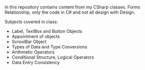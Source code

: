 In this repository contains content from my CSharp classes. Forms Relationship, only the code in C# and not all design with Design.

Subjects covered in class:

<ul>
  <li>Label, TextBox and Button Objects
  <li>Appointment of objects
  <li>ScroolBar Object
  <li>Types of Data and Type Conversions
  <li>Arithmetic Operators
  <li>Conditional Structure, Logical Operators
  <li>Data Entry Consistency
</ul>
